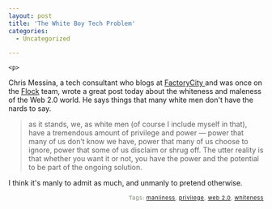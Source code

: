```yaml
---
layout: post
title: 'The White Boy Tech Problem'
categories:
  - Uncategorized

---
```



    <p>
Chris Messina, a tech consultant who blogs at <a href="http://factoryjoe.com/blog/">FactoryCity </a>and was once on the <a href="http://www.flock.com">Flock</a> team, wrote a great post today about the whiteness and maleness of the Web 2.0 world.  He says things that many white men don't have the nards to say.
</p><blockquote class="posterous_medium_quote">
as it stands, we, as white men (of course I include myself in that), have a tremendous amount of privilege and power — power that many of us don’t know we have, power that many of us choose to ignore, power that some of us disclaim or shrug off. The utter reality is that whether you want it or not, you have the power and the potential to be part of the ongoing solution.
</blockquote><p>
I think it's manly to admit as much, and unmanly to pretend otherwise. 
</p>
<p style="text-align:right;font-size:11px;letter-spacing:.05em;color:#808979;">Tags: <a href="http://www.technorati.com/tag/manliness" rel="tag">manliness</a>, <a href="http://www.technorati.com/tag/privilege" rel="tag">privilege</a>, <a href="http://www.technorati.com/tag/web%202.0" rel="tag">web 2.0</a>, <a href="http://www.technorati.com/tag/whiteness" rel="tag">whiteness</a></p>
  
